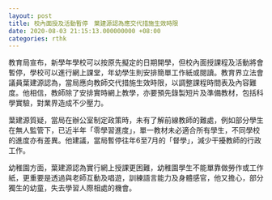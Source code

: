 ```yaml
---
layout: post
title: 校內面授及活動暫停　葉建源認為應交代措施生效時限
date: 2020-08-03 21:15:13.000000000 +08:00
categories: rthk
---
```


教育局宣布，新學年學校可以按原先擬定的日期開學，但校內面授課程及活動將會暫停，學校可以進行網上課堂，年幼學生則安排簡單工作紙或閱讀。教育界立法會議員葉建源認為，當局應向教師交代措施生效時限，以調整課程時間表及內容難度。他相信，教師除了安排實時網上教學，亦要預先錄製短片及準備教材，包括科學實驗，對業界造成不少壓力。

葉建源質疑，當局在辦公室制定政策時，未有了解前線教師的難處，例如部分學生在無人監管下，已近半年「零學習進度」，單一教材未必適合所有學生，不同學校的進度亦有差異。他建議，當局暫停往年6至7月的「督學」，減少干擾教師的行政工作。

幼稚園方面，葉建源認為實行網上授課更困難，幼稚園學生不能單靠做勞作或工作紙，更重要是透過與老師互動及唱遊，訓練語言能力及身體感官，他又擔心，部分獨生的幼童，失去學習人際相處的機會。
